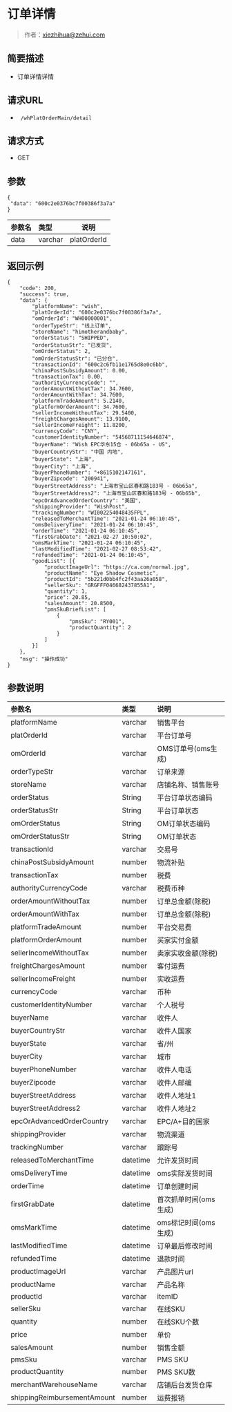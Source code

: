 # 订单详情

> 作者：xiezhihua@zehui.com

## 简要描述

- 订单详情详情

## 请求URL
- ` /whPlatOrderMain/detail`
  
## 请求方式
- GET 

## 参数
 ``` 
{
  "data": "600c2e0376bc7f00386f3a7a"
} 

 ```

|参数名|类型|说明|
|:-----  |:-----|-----                           |
| data |varchar   |platOrderId  |

## 返回示例 

``` 
{
	"code": 200,
	"success": true,
	"data": {
		"platformName": "wish",
		"platOrderId": "600c2e0376bc7f00386f3a7a",
		"omOrderId": "WH00000001",
		"orderTypeStr": "线上订单",
		"storeName": "himotherandbaby",
		"orderStatus": "SHIPPED",
		"orderStatusStr": "已发货",
		"omOrderStatus": 2,
		"omOrderStatusStr": "已分仓",
		"transactionId": "600c2c6fb11e1765d8e0c6bb",
		"chinaPostSubsidyAmount": 0.00,
		"transactionTax": 0.00,
		"authorityCurrencyCode": "",
		"orderAmountWithoutTax": 34.7600,
		"orderAmountWithTax": 34.7600,
		"platformTradeAmount": 5.2140,
		"platformOrderAmount": 34.7600,
		"sellerIncomeWithoutTax": 29.5400,
		"freightChargesAmount": 13.9100,
		"sellerIncomeFreight": 11.8200,
		"currencyCode": "CNY",
		"customerIdentityNumber": "54568711154646874",
		"buyerName": "Wish EPC华东15仓 - 06b65a - US",
		"buyerCountryStr": "中国 内地",
		"buyerState": "上海",
		"buyerCity": "上海",
		"buyerPhoneNumber": "+8615102147161",
		"buyerZipcode": "200941",
		"buyerStreetAddress": "上海市宝山区春和路183号 - 06b65a",
		"buyerStreetAddress2": "上海市宝山区春和路183号 - 06b65b",
		"epcOrAdvancedOrderCountry": "美国",
		"shippingProvider": "WishPost",
		"trackingNumber": "WI002254048435FPL",
		"releasedToMerchantTime": "2021-01-24 06:10:45",
		"omsDeliveryTime": "2021-01-24 06:10:45",
		"orderTime": "2021-01-24 06:10:45",
		"firstGrabDate": "2021-02-27 10:50:02",
		"omsMarkTime": "2021-01-24 06:10:45",
		"lastModifiedTime": "2021-02-27 08:53:42",
		"refundedTime": "2021-01-24 06:10:45",
		"goodList": [{
			"productImageUrl": "https://ca.com/normal.jpg",
			"productName": "Eye Shadow Cosmetic",
			"productId": "5b221d0bb4fc2f43aa26a058",
			"sellerSku": "GRGFFF046682437855A1",
			"quantity": 1,
			"price": 20.85,
			"salesAmount": 20.8500,
			"pmsSkuBriefList": [
				{
                    "pmsSku": "RY001",
                    "productQuantity": 2
                }
			]
		}]
	},
	"msg": "操作成功"
}
```

## 参数说明 
|参数名|类型|说明|
|:---- |:---|:----- |
| platformName | varchar | 销售平台 |
| platOrderId | varchar | 平台订单号 |
| omOrderId | varchar | OMS订单号(oms生成) |
| orderTypeStr | varchar | 订单来源 |
| storeName | varchar | 店铺名称、销售账号 |
| orderStatus | String | 平台订单状态编码|
| orderStatusStr | String | 平台订单状态|
| omOrderStatus | String | OM订单状态编码|
| omOrderStatusStr | String | OM订单状态|
| transactionId | varchar | 交易号 |
| chinaPostSubsidyAmount | number | 物流补贴 |
| transactionTax | number | 税费 |
| authorityCurrencyCode | varchar | 税费币种 |
| orderAmountWithoutTax | number | 订单总金额(除税) |
| orderAmountWithTax | number | 订单总金额(除税) |
| platformTradeAmount | number | 平台交易费 |
| platformOrderAmount | number | 买家实付金额 |
| sellerIncomeWithoutTax | number | 卖家实收金额(除税) |
| freightChargesAmount | number | 客付运费 |
| sellerIncomeFreight | number | 实收运费 |
| currencyCode | varchar | 币种 |
| customerIdentityNumber | varchar | 个人税号 |
| buyerName | varchar | 收件人 |
| buyerCountryStr | varchar | 收件人国家 |
| buyerState | varchar | 省/州 |
| buyerCity | varchar | 城市 |
| buyerPhoneNumber | varchar | 收件人电话 |
| buyerZipcode | varchar | 收件人邮编 |
| buyerStreetAddress | varchar | 收件人地址1 |
| buyerStreetAddress2 | varchar | 收件人地址2 |
| epcOrAdvancedOrderCountry | varchar | EPC/A+目的国家 |
| shippingProvider | varchar | 物流渠道 |
| trackingNumber | varchar | 跟踪号 |
| releasedToMerchantTime | datetime | 允许发货时间 |
| omsDeliveryTime | datetime | oms实际发货时间 |
| orderTime | datetime | 订单创建时间 |
| firstGrabDate | datetime | 首次抓单时间(oms生成) |
| omsMarkTime | datetime | oms标记时间(oms生成) |
| lastModifiedTime | datetime | 订单最后修改时间 |
| refundedTime | datetime | 退款时间 |
| productImageUrl | varchar | 产品图片url |
| productName | varchar | 产品名称 |
| productId | varchar | itemID |
| sellerSku | varchar | 在线SKU |
| quantity | number | 在线SKU个数 |
| price | number | 单价 |
| salesAmount | number | 销售金额 |
| pmsSku | varchar | PMS SKU |
| productQuantity | number | PMS SKU数 |
| merchantWarehouseName | varchar | 店铺后台发货仓库 |
| shippingReimbursementAmount | number | 运费报销 |